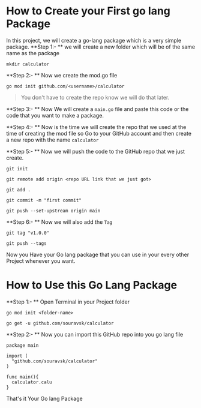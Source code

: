 # How to Create your First go lang Package
In this project, we will create a go-lang package which is a very simple package.
**Step 1:- ** we will create a new folder which will be of the same name as the package 
```
mkdir calculator
```
**Step 2:- ** Now we create the mod.go file 
```
go mod init github.com/<username>/calculator
```
> You don't have to create the repo know we will do that later.

**Step 3:- ** Now We will create a `main.go` file and paste this code or the code that you want to make a package.

**Step 4:- **  Now is the time we will create the repo that we used at the time of creating the mod file so Go to your GitHub account and then create a new repo with the name `calculator`

**Step 5:- ** Now we will push the code to the GitHub repo that we just create.
```
git init

git remote add origin <repo URL link that we just got>

git add .

git commit -m "first commit"

git push --set-upstream origin main
```
**Step 6:- ** Now we will also add the `Tag` 
```
git tag "v1.0.0"

git push --tags
```
Now you Have your Go lang package that you can use in your every other Project whenever you want.
# How to Use this Go Lang Package
**Step 1:- ** Open Terminal in your Project folder 
```
go mod init <folder-name>
```
```
go get -u github.com/souravsk/calculator
```
**Step 2:- ** Now you can import this GitHub repo into you go lang file 
```
package main

import (
  "github.com/souravsk/calculator"
)

func main(){
  calculator.calu
}
```
That's it Your Go lang Package 
